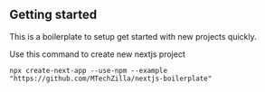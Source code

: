 ## Getting started

This is a boilerplate to setup get started with new projects quickly.

Use this command to create new nextjs project

`npx create-next-app --use-npm --example "https://github.com/MTechZilla/nextjs-boilerplate"`
